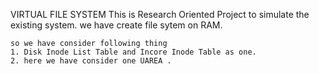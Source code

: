VIRTUAL FILE SYSTEM
	This is Research Oriented Project to simulate the existing system.
	we have create file sytem on RAM.

	so we have consider following thing
	1. Disk Inode List Table and Incore Inode Table as one.
	2. here we have consider one UAREA .